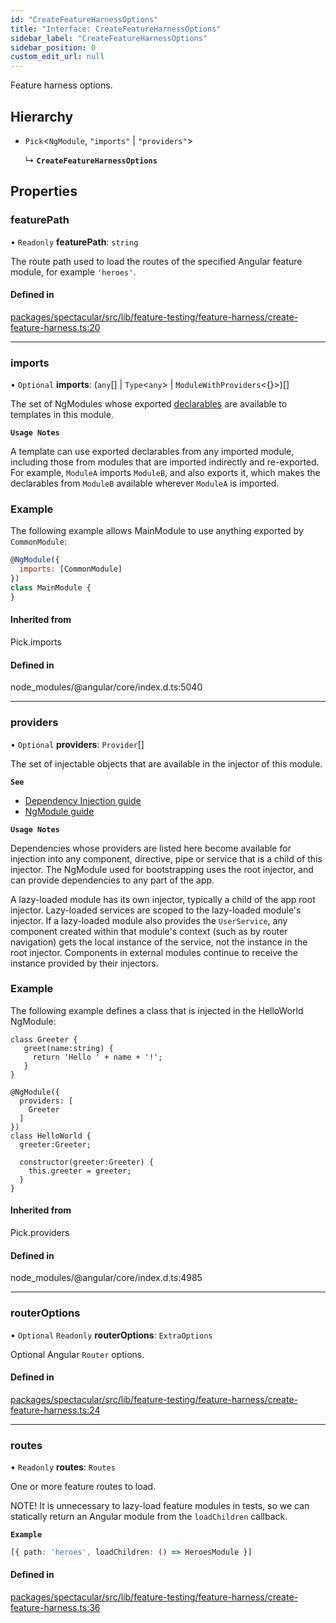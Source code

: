 ```yaml
---
id: "CreateFeatureHarnessOptions"
title: "Interface: CreateFeatureHarnessOptions"
sidebar_label: "CreateFeatureHarnessOptions"
sidebar_position: 0
custom_edit_url: null
---
```


Feature harness options.

## Hierarchy

- `Pick`<`NgModule`, ``"imports"`` \| ``"providers"``\>

  ↳ **`CreateFeatureHarnessOptions`**

## Properties

### featurePath

• `Readonly` **featurePath**: `string`

The route path used to load the routes of the specified Angular feature
module, for example `'heroes'`.

#### Defined in

[packages/spectacular/src/lib/feature-testing/feature-harness/create-feature-harness.ts:20](https://github.com/ngworker/ngworker/blob/d3bf6f9/packages/spectacular/src/lib/feature-testing/feature-harness/create-feature-harness.ts#L20)

___

### imports

• `Optional` **imports**: (`any`[] \| `Type`<`any`\> \| `ModuleWithProviders`<{}\>)[]

The set of NgModules whose exported [declarables](guide/glossary#declarable)
are available to templates in this module.

**`Usage Notes`**

A template can use exported declarables from any
imported module, including those from modules that are imported indirectly
and re-exported.
For example, `ModuleA` imports `ModuleB`, and also exports
it, which makes the declarables from `ModuleB` available
wherever `ModuleA` is imported.

### Example

The following example allows MainModule to use anything exported by
`CommonModule`:

```javascript
@NgModule({
  imports: [CommonModule]
})
class MainModule {
}
```

#### Inherited from

Pick.imports

#### Defined in

node_modules/@angular/core/index.d.ts:5040

___

### providers

• `Optional` **providers**: `Provider`[]

The set of injectable objects that are available in the injector
of this module.

**`See`**

 - [Dependency Injection guide](guide/dependency-injection)
 - [NgModule guide](guide/providers)

**`Usage Notes`**

Dependencies whose providers are listed here become available for injection
into any component, directive, pipe or service that is a child of this injector.
The NgModule used for bootstrapping uses the root injector, and can provide dependencies
to any part of the app.

A lazy-loaded module has its own injector, typically a child of the app root injector.
Lazy-loaded services are scoped to the lazy-loaded module's injector.
If a lazy-loaded module also provides the `UserService`, any component created
within that module's context (such as by router navigation) gets the local instance
of the service, not the instance in the root injector.
Components in external modules continue to receive the instance provided by their injectors.

### Example

The following example defines a class that is injected in
the HelloWorld NgModule:

```
class Greeter {
   greet(name:string) {
     return 'Hello ' + name + '!';
   }
}

@NgModule({
  providers: [
    Greeter
  ]
})
class HelloWorld {
  greeter:Greeter;

  constructor(greeter:Greeter) {
    this.greeter = greeter;
  }
}
```

#### Inherited from

Pick.providers

#### Defined in

node_modules/@angular/core/index.d.ts:4985

___

### routerOptions

• `Optional` `Readonly` **routerOptions**: `ExtraOptions`

Optional Angular `Router` options.

#### Defined in

[packages/spectacular/src/lib/feature-testing/feature-harness/create-feature-harness.ts:24](https://github.com/ngworker/ngworker/blob/d3bf6f9/packages/spectacular/src/lib/feature-testing/feature-harness/create-feature-harness.ts#L24)

___

### routes

• `Readonly` **routes**: `Routes`

One or more feature routes to load.

NOTE! It is unnecessary to lazy-load feature modules in tests, so we can
statically return an Angular module from the `loadChildren` callback.

**`Example`**

```typescript
[{ path: 'heroes', loadChildren: () => HeroesModule }]
```

#### Defined in

[packages/spectacular/src/lib/feature-testing/feature-harness/create-feature-harness.ts:36](https://github.com/ngworker/ngworker/blob/d3bf6f9/packages/spectacular/src/lib/feature-testing/feature-harness/create-feature-harness.ts#L36)
